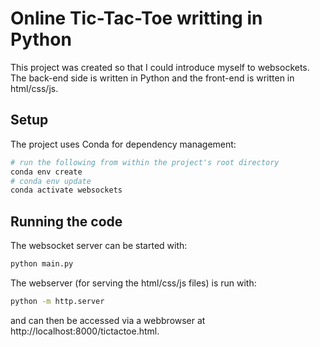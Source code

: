 # Online Tic-Tac-Toe writting in Python

This project was created so that I could introduce myself to websockets. The back-end side is 
written in Python and the front-end is written in html/css/js. 

## Setup

The project uses Conda for dependency management:

```sh
# run the following from within the project's root directory
conda env create
# conda env update
conda activate websockets
```

## Running the code

The websocket server can be started with:

```sh
python main.py
```

The webserver (for serving the html/css/js files) is run with:

```sh
python -m http.server
```

and can then be accessed via a webbrowser at http://localhost:8000/tictactoe.html.